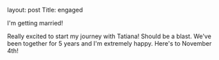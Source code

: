 layout: post
Title: engaged

I'm getting married!

Really excited to start my journey with Tatiana! Should be a blast.  We've been together for 5 years and I'm extremely happy.
Here's to November 4th!
